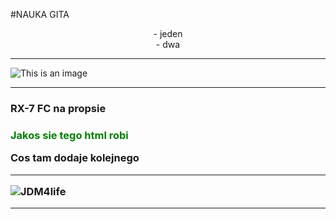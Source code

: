#NAUKA GITA

<center>- jeden<br>
- dwa</center>

<hr>

![This is an image](https://c4.wallpaperflare.com/wallpaper/383/154/335/jdm-car-simple-background-mazda-rx-7-wallpaper-preview.jpg)

<hr>

<h3>RX-7 FC na propsie<h3>

<p style="color:green"> Jakos sie tego html robi</p>

Cos tam dodaje kolejnego
<hr>

![JDM4life](https://ae01.alicdn.com/kf/HTB1eLNxeEWF3KVjSZPhq6xclXXa7/YJZT-13-8X11-6CM-JDM-4-LIFE-Vinyl-Decal-Car-Sticker-Window-Truck-Decor-Creative-Black.jpg_Q90.jpg_.webp)

<hr>
